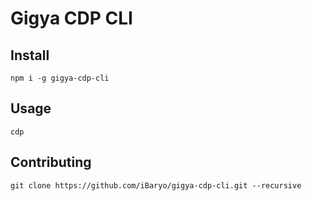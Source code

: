 # Gigya CDP CLI
## Install
```
npm i -g gigya-cdp-cli
```

## Usage
```
cdp
```

## Contributing
```
git clone https://github.com/iBaryo/gigya-cdp-cli.git --recursive
```